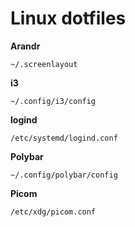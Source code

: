 # Linux dotfiles


**Arandr**
```
~/.screenlayout
```

**i3**
```
~/.config/i3/config
```

**logind**
```
/etc/systemd/logind.conf
```

**Polybar**
```
~/.config/polybar/config
```

**Picom**
```
/etc/xdg/picom.conf
```
